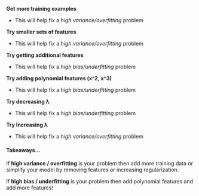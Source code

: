 **Get more training examples**
- This will help fix a *high variance/overfitting* problem

**Try smaller sets of features**
- This will help fix a *high variance/overfitting* problem

**Try getting additional features**
- This will help fix a *high bias/underfitting* problem

**Try adding polynomial features (x^2, x^3)**
- This will help fix a *high bias/underfitting* problem

**Try decreasing λ**
- This will help fix a *high bias/underfitting* problem

**Try Increasing λ**
- This will help fix a *high variance/overfitting* problem

#### Takeaways...
If **high variance / overfitting** is your problem then add more training data or simplify your model by removing features or increasing regularization.

If **high bias / underfitting** is your problem then add polynomial features and add more features!